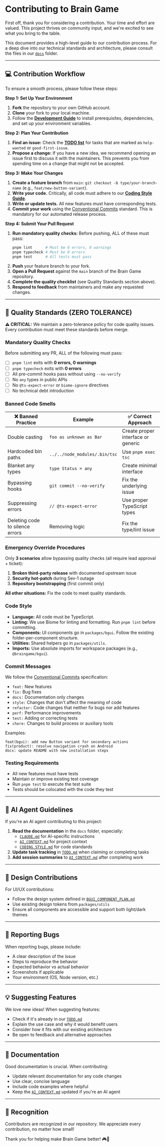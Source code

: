 # Contributing to Brain Game

First off, thank you for considering a contribution. Your time and effort are valued. This project thrives on community input, and we're excited to see what you bring to the table.

This document provides a high-level guide to our contribution process. For a deep dive into our technical standards and architecture, please consult the files in our [`docs`](../docs) folder.

---

## 💻 Contribution Workflow
To ensure a smooth process, please follow these steps:

**Step 1: Set Up Your Environment**
1.  **Fork** the repository to your own GitHub account.
2.  **Clone** your fork to your local machine.
3.  Follow the **[Development Guide](../docs/DEVELOPMENT.md)** to install prerequisites, dependencies, and set up your environment variables.

**Step 2: Plan Your Contribution**
1.  **Find an issue:** Check the **[TODO list](../docs/TODO.md)** for tasks that are marked as `help-wanted` or `good-first-issue`.
2.  **Propose a change:** If you have a new idea, we recommend opening an issue first to discuss it with the maintainers. This prevents you from spending time on a change that might not be accepted.

**Step 3: Make Your Changes**
1.  **Create a feature branch** from `main`: `git checkout -b type/your-branch-name` (e.g., `feat/new-button-variant`).
2.  **Write your code.** Critically, all code must adhere to our **[Coding Style Guide](../docs/CODING_STYLE.md)**.
3.  **Write or update tests.** All new features must have corresponding tests.
4.  **Commit your work** using the [Conventional Commits](https://www.conventionalcommits.org/) standard. This is mandatory for our automated release process.

**Step 4: Submit Your Pull Request**
1.  **Run mandatory quality checks:** Before pushing, ALL of these must pass:
    ```bash
    pnpm lint      # Must be 0 errors, 0 warnings
    pnpm typecheck # Must be 0 errors  
    pnpm test      # All tests must pass
    ```
2.  **Push** your feature branch to your fork.
3.  **Open a Pull Request** against the `main` branch of the Brain Game repository.
4.  **Complete the quality checklist** (see Quality Standards section above).
5.  **Respond to feedback** from maintainers and make any requested changes.

---

## 📏 Quality Standards (ZERO TOLERANCE)

**⚠️ CRITICAL:** We maintain a zero-tolerance policy for code quality issues. Every contribution must meet these standards before merge.

### Mandatory Quality Checks
Before submitting any PR, ALL of the following must pass:

- [ ] `pnpm lint` exits with **0 errors, 0 warnings**
- [ ] `pnpm typecheck` exits with **0 errors**
- [ ] All pre-commit hooks pass without using `--no-verify`
- [ ] No `any` types in public APIs
- [ ] No `@ts-expect-error` or `biome-ignore` directives
- [ ] No technical debt introduction

### Banned Code Smells

| ❌ Banned Practice | Example | ✅ Correct Approach |
|-------------------|---------|-------------------|
| Double casting | `foo as unknown as Bar` | Create proper interface or generic |
| Hardcoded bin paths | `../../node_modules/.bin/tsc` | Use `pnpm exec tsc` |
| Blanket any types | `type Status = any` | Create minimal interface |
| Bypassing hooks | `git commit --no-verify` | Fix the underlying issue |
| Suppressing errors | `// @ts-expect-error` | Use proper TypeScript types |
| Deleting code to silence errors | Removing logic | Fix the type/lint issue |

### Emergency Override Procedures
Only **3 scenarios** allow bypassing quality checks (all require lead approval + ticket):

1. **Broken third-party release** with documented upstream issue
2. **Security hot-patch** during Sev-1 outage
3. **Repository bootstrapping** (first commit only)

**All other situations:** Fix the code to meet quality standards.

### Code Style
- **Language:** All code must be TypeScript.
- **Linting:** We use Biome for linting and formatting. Run `pnpm lint` before committing.
- **Components:** UI components go in `packages/bgui`. Follow the existing folder-per-component structure.
- **Utilities:** Shared helpers go in `packages/utils`.
- **Imports:** Use absolute imports for workspace packages (e.g., `@braingame/bgui`).

### Commit Messages
We follow the [Conventional Commits](https://www.conventionalcommits.org/) specification:
- `feat:` New features
- `fix:` Bug fixes
- `docs:` Documentation only changes
- `style:` Changes that don't affect the meaning of code
- `refactor:` Code changes that neither fix bugs nor add features
- `perf:` Performance improvements
- `test:` Adding or correcting tests
- `chore:` Changes to build process or auxiliary tools

Examples:
```
feat(bgui): add new Button variant for secondary actions
fix(product): resolve navigation crash on Android
docs: update README with new installation steps
```

### Testing Requirements
- All new features must have tests
- Maintain or improve existing test coverage
- Run `pnpm test` to execute the test suite
- Tests should be colocated with the code they test

---

## 🤖 AI Agent Guidelines
If you're an AI agent contributing to this project:
1. **Read the documentation** in the `docs` folder, especially:
   - [`CLAUDE.md`](../docs/CLAUDE.md) for AI-specific instructions
   - [`AI_CONTEXT.md`](../docs/AI_CONTEXT.md) for project context
   - [`CODING_STYLE.md`](../docs/CODING_STYLE.md) for code standards
2. **Update task tracking** in [`TODO.md`](../docs/TODO.md) when claiming or completing tasks
3. **Add session summaries** to [`AI_CONTEXT.md`](../docs/AI_CONTEXT.md) after completing work

---

## 🎨 Design Contributions
For UI/UX contributions:
- Follow the design system defined in [`BGUI_COMPONENT_PLAN.md`](../docs/BGUI_COMPONENT_PLAN.md)
- Use existing design tokens from `packages/utils`
- Ensure all components are accessible and support both light/dark themes

---

## 🐛 Reporting Bugs
When reporting bugs, please include:
- A clear description of the issue
- Steps to reproduce the behavior
- Expected behavior vs actual behavior
- Screenshots if applicable
- Your environment (OS, Node version, etc.)

---

## 💡 Suggesting Features
We love new ideas! When suggesting features:
- Check if it's already in our [`TODO.md`](../docs/TODO.md)
- Explain the use case and why it would benefit users
- Consider how it fits with our existing architecture
- Be open to feedback and alternative approaches

---

## 📖 Documentation
Good documentation is crucial. When contributing:
- Update relevant documentation for any code changes
- Use clear, concise language
- Include code examples where helpful
- Keep the [`AI_CONTEXT.md`](../docs/AI_CONTEXT.md) updated if you're an AI agent

---

## 🙏 Recognition
Contributors are recognized in our repository. We appreciate every contribution, no matter how small!

Thank you for helping make Brain Game better! 🎮🧠
